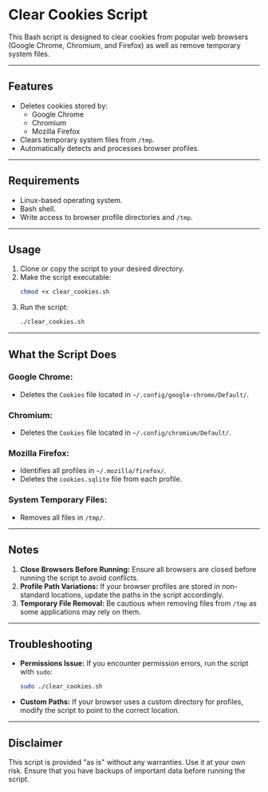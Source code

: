 # Clear Cookies Script

This Bash script is designed to clear cookies from popular web browsers (Google Chrome, Chromium, and Firefox) as well as remove temporary system files.

---

## Features

- Deletes cookies stored by:
  - Google Chrome
  - Chromium
  - Mozilla Firefox
- Clears temporary system files from `/tmp`.
- Automatically detects and processes browser profiles.

---

## Requirements

- Linux-based operating system.
- Bash shell.
- Write access to browser profile directories and `/tmp`.

---

## Usage

1. Clone or copy the script to your desired directory.
2. Make the script executable:
   ```bash
   chmod +x clear_cookies.sh
   ```
3. Run the script:
   ```bash
   ./clear_cookies.sh
   ```

---

## What the Script Does

### Google Chrome:
- Deletes the `Cookies` file located in `~/.config/google-chrome/Default/`.

### Chromium:
- Deletes the `Cookies` file located in `~/.config/chromium/Default/`.

### Mozilla Firefox:
- Identifies all profiles in `~/.mozilla/firefox/`.
- Deletes the `cookies.sqlite` file from each profile.

### System Temporary Files:
- Removes all files in `/tmp/`.

---

## Notes

1. **Close Browsers Before Running:** Ensure all browsers are closed before running the script to avoid conflicts.
2. **Profile Path Variations:** If your browser profiles are stored in non-standard locations, update the paths in the script accordingly.
3. **Temporary File Removal:** Be cautious when removing files from `/tmp` as some applications may rely on them.

---

## Troubleshooting

- **Permissions Issue:** If you encounter permission errors, run the script with `sudo`:
  ```bash
  sudo ./clear_cookies.sh
  ```
- **Custom Paths:** If your browser uses a custom directory for profiles, modify the script to point to the correct location.

---

## Disclaimer

This script is provided "as is" without any warranties. Use it at your own risk. Ensure that you have backups of important data before running the script.
